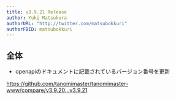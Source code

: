 ```yaml
---
title: v3.9.21 Release
author: Yuki Matsukura
authorURL: "http://twitter.com/matsubokkuri"
authorFBID: matsubokkuri
---
```


## 全体

- openapiのドキュメントに記載されているバージョン番号を更新

https://github.com/tanomimaster/tanomimaster-www/compare/v3.9.20...v3.9.21

